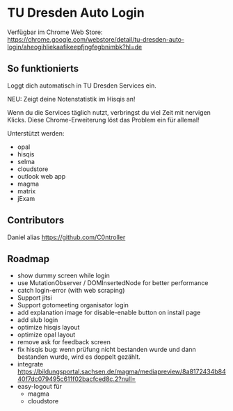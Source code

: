 # TU Dresden Auto Login
Verfügbar im Chrome Web Store: https://chrome.google.com/webstore/detail/tu-dresden-auto-login/aheogihliekaafikeepfjngfegbnimbk?hl=de

## So funktionierts
Loggt dich automatisch in TU Dresden Services ein.

NEU: Zeigt deine Notenstatistik im Hisqis an!

Wenn du die Services täglich nutzt, verbringst du viel Zeit mit nervigen Klicks.
Diese Chrome-Erweiterung löst das Problem ein für allemal!

Unterstützt werden:
- opal
- hisqis
- selma
- cloudstore
- outlook web app
- magma
- matrix
- jExam

## Contributors
Daniel alias https://github.com/C0ntroller

## Roadmap
- show dummy screen while login
- use MutationObserver / DOMInsertedNode for better performance
- catch login-error (with web scraping)
- Support jitsi
- Support gotomeeting organisator login
- add explanation image for disable-enable button on install page
- add slub login
- optimize hisqis layout
- optimize opal layout
- remove ask for feedback screen
- fix hisqis bug: wenn prüfung nicht bestanden wurde und dann bestanden wurde, wird es doppelt gezählt.
- integrate https://bildungsportal.sachsen.de/magma/mediapreview/8a8172434b8440f7dc079495c611f02bacfced8c.2?null=
- easy-logout für
   - magma
   - cloudstore
